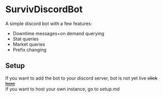 # SurvivDiscordBot


A simple discord bot with a few features:
* Downtime messages+on demand querying
* Stat queries
* Market queries
* Prefix changing

## Setup

If you want to add the bot to your discord server, bot is not yet live ~~click [here](https://discord.com/oauth2/authorize?client_id=853003728595845142&scope=bot)~~  
If you want to host your own instance, go to setup.md
